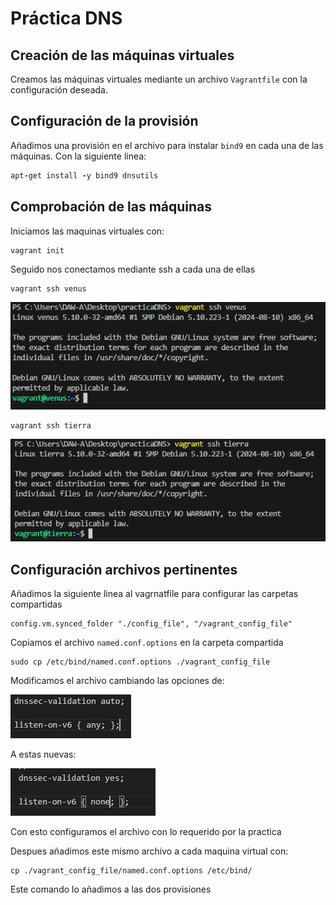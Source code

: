 # Práctica DNS

## Creación de las máquinas virtuales

Creamos las máquinas virtuales mediante un archivo `Vagrantfile` con la configuración deseada. 

## Configuración de la provisión

Añadimos una provisión en el archivo para instalar `bind9` en cada una de las máquinas.
Con la siguiente linea: 
```ruby
apt-get install -y bind9 dnsutils
```
## Comprobación de las máquinas

Iniciamos las maquinas virtuales con:  
```shell
vagrant init
``` 
Seguido nos conectamos mediante ssh a cada una de ellas

```shell
vagrant ssh venus
``` 
![Imagen ssh Venus](./img/sshVenus.PNG)

```shell
vagrant ssh tierra
``` 
![Imagen ssh Tierra](./img/sshTierra.PNG)


## Configuración archivos pertinentes

Añadimos la siguiente linea al vagrnatfile para configurar las carpetas compartidas

```shell
config.vm.synced_folder "./config_file", "/vagrant_config_file"
``` 

Copiamos el archivo `named.conf.options` en la carpeta compartida

```shell
sudo cp /etc/bind/named.conf.options ./vagrant_config_file
``` 

Modificamos el archivo cambiando las opciones de: 

![Imagen archivo named.conf.options OLD](./img/namdeConfigOLD.PNG)

A estas nuevas: 

![Imagen archivo named.conf.options NEW](./img/namedConfigNEW.PNG)

Con esto configuramos el archivo con lo requerido por la practica


Despues añadimos este mismo archivo a cada maquina virtual con: 

```shell
cp ./vagrant_config_file/named.conf.options /etc/bind/
``` 
Este comando lo añadimos a las dos provisiones